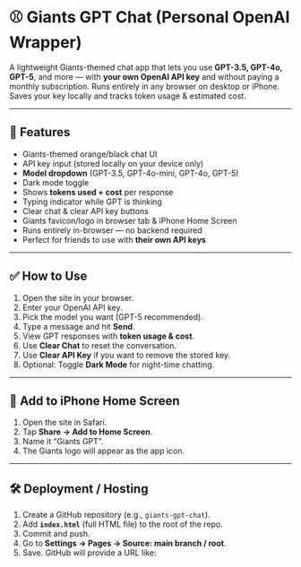 # ⚾ Giants GPT Chat (Personal OpenAI Wrapper)

A lightweight Giants-themed chat app that lets you use **GPT-3.5, GPT-4o, GPT-5**, and more — with **your own OpenAI API key** and without paying a monthly subscription. Runs entirely in any browser on desktop or iPhone. Saves your key locally and tracks token usage & estimated cost.

---

## 🍊 Features

- Giants-themed orange/black chat UI
- API key input (stored locally on your device only)
- **Model dropdown** (GPT-3.5, GPT-4o-mini, GPT-4o, GPT-5)
- Dark mode toggle
- Shows **tokens used + cost** per response
- Typing indicator while GPT is thinking
- Clear chat & clear API key buttons
- Giants favicon/logo in browser tab & iPhone Home Screen
- Runs entirely in-browser — no backend required
- Perfect for friends to use with **their own API keys**

---

## ✅ How to Use

1. Open the site in your browser.
2. Enter your OpenAI API key.
3. Pick the model you want (GPT-5 recommended).
4. Type a message and hit **Send**.
5. View GPT responses with **token usage & cost**.
6. Use **Clear Chat** to reset the conversation.
7. Use **Clear API Key** if you want to remove the stored key.
8. Optional: Toggle **Dark Mode** for night-time chatting.

---

## 📱 Add to iPhone Home Screen

1. Open the site in Safari.
2. Tap **Share → Add to Home Screen**.
3. Name it “Giants GPT”.
4. The Giants logo will appear as the app icon.

---

## 🛠 Deployment / Hosting

1. Create a GitHub repository (e.g., `giants-gpt-chat`).
2. Add **`index.html`** (full HTML file) to the root of the repo.
3. Commit and push.
4. Go to **Settings → Pages → Source: main branch / root**.
5. Save. GitHub will provide a URL like:  
